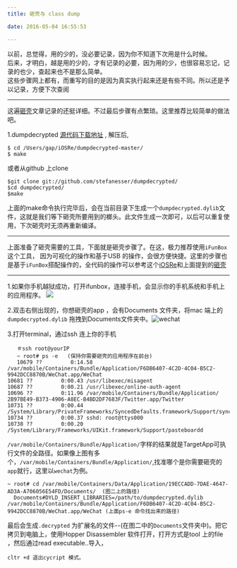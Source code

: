 ```yaml
---
title: 砸壳与 class dump   

date: 2016-05-04 16:55:53   

---
```


以前，总觉得，用的少的，没必要记录，因为你不知道下次用是什么时候。  
后来，才明白，越是用的少的，才有记录的必要，因为用的少，也很容易忘记，记录的也少，查起来也不是那么简单。  
这些步骤网上都有，而重写的目的是因为真实执行起来还是有些不同。所以还是予以记录，方便下次查阅

---
这遍[砸壳](http://www.swiftyper.com/2016/05/02/iOS-reverse-step-by-step-part-1-class-dump/)文章记录的还挺详细。不过最后步骤有点繁琐。这里推荐比较简单的做法吧。    

1.dumpdecrypted
[源代码下载地址](https://github.com/stefanesser/dumpdecrypted/archive/master.zip) , 解压后,          

    $ cd /Users/gap/iOSRe/dumpdecrypted-master/
    $ make
    
 
或者从github 上clone     

    $git clone git://github.com/stefanesser/dumpdecrypted/ 
    $cd dumpdecrypted/ 
    $make

 
 上面的make命令执行完毕后，会在当前目录下生成一个`dumpdecrypted.dylib`文件，这就是我们等下砸壳所要用到的榔头。此文件生成一次即可，以后可以重复使用，下次砸壳时无须再重新编译。
 
 ---
 
上面准备了砸壳需要的工具，下面就是砸壳步骤了。在这，极力推荐使用`iFunBox`这个工具， 因为可视化的操作和基于USB 的操作，会很方便快捷。这里的步骤也是基于`iFunBox`搭配操作的，全代码的操作可以参考这个[iOSRe](http://bbs.iosre.com/t/dumpdecrypted-app/22)和上面提到的[砸壳](http://www.swiftyper.com/2016/05/02/iOS-reverse-step-by-step-part-1-class-dump/)     

---
1.如果你手机越狱成功，打开ifunbox，连接手机，会显示你的手机系统和手机上的应用程序。
![](/Users/mac/Documents/blog/source/_posts/ifunbox.png)        


2.双击右侧出现的，你想砸壳的app ，会有Documents 文件夹，将mac 端上的`dumpdecrypted.dylib` 拖拽到Documents文件夹中。![wechat](/Users/mac/Documents/blog/source/_posts/wechatfile.png)

3.打开terminal，通过ssh 连上你的手机     

       ＃ssh root@yourIP 
       ~ root# ps -e   (保持你需要砸壳的应用程序在前台)  
       10679 ??         0:14.58 /var/mobile/Containers/Bundle/Application/F6DB6407-4C2D-4C04-B5C2-9942DCC8870B/WeChat.app/WeChat
    10681 ??         0:00.43 /usr/libexec/misagent
    10687 ??         0:00.21 /usr/libexec/online-auth-agent
    10696 ??         0:11.96 /var/mobile/Containers/Bundle/Application/    2B97BE49-B373-4906-A8EC-B4BD2DF7683F/Twitter.app/Twitter
    10731 ??         0:00.44 /System/Library/PrivateFrameworks/SyncedDefaults.framework/Support/syncdefaultsd
    10734 ??         0:00.37 sshd: root@ttys000 
    10738 ??         0:00.20 /System/Library/Frameworks/UIKit.framework/Support/pasteboardd
  
  `/var/mobile/Containers/Bundle/Application/`字样的结果就是TargetApp可执行文件的全路径。如果像上图有多个，`/var/mobile/Containers/Bundle/Application/`,找准哪个是你需要砸壳的`app`就行，这里以`wechat`为例。
  

    ~ root# cd /var/mobile/Containers/Data/Application/19ECCADD-7DAE-4647-AD3A-A706056E54FD/Documents/  (图二上的路径)
      Documents#DYLD_INSERT_LIBRARIES=/path/to/dumpdecrypted.dylib  /var/mobile/Containers/Bundle/Application/F6DB6407-4C2D-4C04-B5C2-9942DCC8870B/WeChat.app/WeChat (上面ps-e 命令找出来的路径)   
      
   最后会生成`.decrypted` 为扩展名的文件--(在图二中的`Documents`文件夹中)。把它拷贝到电脑上，使用Hopper Disassembler 软件打开，打开方式是tool 上的file ，然后通过read executable..导入，
         
    
    cltr +d 退出cycript 模式。
  
  
